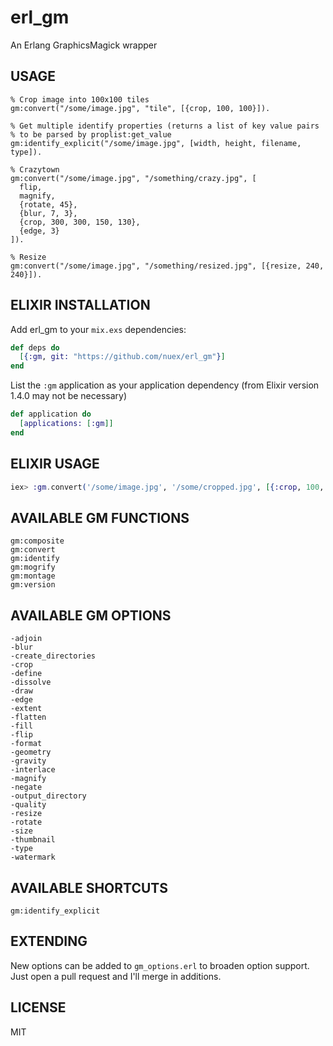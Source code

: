 # erl_gm

An Erlang GraphicsMagick wrapper

## USAGE

```
% Crop image into 100x100 tiles
gm:convert("/some/image.jpg", "tile", [{crop, 100, 100}]).

% Get multiple identify properties (returns a list of key value pairs
% to be parsed by proplist:get_value
gm:identify_explicit("/some/image.jpg", [width, height, filename, type]).

% Crazytown
gm:convert("/some/image.jpg", "/something/crazy.jpg", [
  flip,
  magnify,
  {rotate, 45},
  {blur, 7, 3},
  {crop, 300, 300, 150, 130},
  {edge, 3}
]).

% Resize
gm:convert("/some/image.jpg", "/something/resized.jpg", [{resize, 240, 240}]).
```

## ELIXIR INSTALLATION

Add erl_gm to your `mix.exs` dependencies:

```elixir
def deps do
  [{:gm, git: "https://github.com/nuex/erl_gm"}]
end
```

List the `:gm` application as your application dependency (from Elixir version 1.4.0 may not be necessary)

```elixir
def application do
  [applications: [:gm]]
end
```

## ELIXIR USAGE

```elixir
iex> :gm.convert('/some/image.jpg', '/some/cropped.jpg', [{:crop, 100, 100}])
```

## AVAILABLE GM FUNCTIONS

```
gm:composite
gm:convert
gm:identify
gm:mogrify
gm:montage
gm:version
```

## AVAILABLE GM OPTIONS

```
-adjoin
-blur
-create_directories
-crop
-define
-dissolve
-draw
-edge
-extent
-flatten
-fill
-flip
-format
-geometry
-gravity
-interlace
-magnify
-negate
-output_directory
-quality
-resize
-rotate
-size
-thumbnail
-type
-watermark
```

## AVAILABLE SHORTCUTS

```
gm:identify_explicit
```

## EXTENDING

New options can be added to `gm_options.erl` to broaden option support. Just open a pull request and I'll merge in additions.

## LICENSE

MIT
